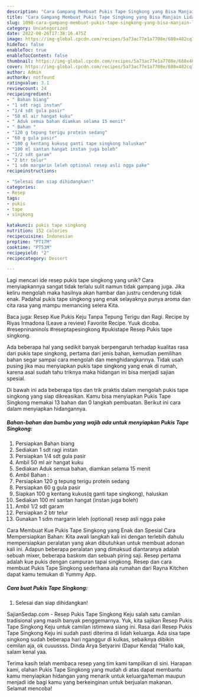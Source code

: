 ```yaml
---
description: "Cara Gampang Membuat Pukis Tape Singkong yang Bisa Manjain Lidah"
title: "Cara Gampang Membuat Pukis Tape Singkong yang Bisa Manjain Lidah"
slug: 1098-cara-gampang-membuat-pukis-tape-singkong-yang-bisa-manjain-lidah
category: Uncategorized
date: 2022-08-26T17:38:16.475Z
image: https://img-global.cpcdn.com/recipes/5a73ac77e1a7708e/680x482cq70/pukis-tape-singkong-foto-resep-utama.jpg
hideToc: false
enableToc: true
enableTocContent: false
thumbnail: https://img-global.cpcdn.com/recipes/5a73ac77e1a7708e/680x482cq70/pukis-tape-singkong-foto-resep-utama.jpg
cover: https://img-global.cpcdn.com/recipes/5a73ac77e1a7708e/680x482cq70/pukis-tape-singkong-foto-resep-utama.jpg
author: Admin
authorAv: notfound
ratingvalue: 3.1
reviewcount: 24
recipeingredient:
- " Bahan biang"
- "1 sdt ragi instan"
- "1/4 sdt gula pasir"
- "50 ml air hangat kuku"
- " Aduk semua bahan diamkan selama 15 menit"
- " Bahan "
- "120 g tepung terigu protein sedang"
- "60 g gula pasir"
- "100 g kentang kukusq ganti tape singkong haluskan"
- "100 ml santan hangat instan juga boleh"
- "1/2 sdt garam"
- "2 btr telur"
- "1 sdm margarin leleh optional resep asli ngga pake"
recipeinstructions:

- "Selesai dan siap dihidangkan!"
categories:
- Resep
tags:
- pukis
- tape
- singkong

katakunci: pukis tape singkong 
nutrition: 152 calories
recipecuisine: Indonesian
preptime: "PT17M"
cooktime: "PT53M"
recipeyield: "2"
recipecategory: Dessert

---
```





Lagi mencari ide resep pukis tape singkong yang unik? Cara menyiapkannya sangat tidak terlalu sulit namun tidak gampang juga. Jika keliru mengolah maka hasilnya akan hambar dan justru cenderung tidak enak. Padahal pukis tape singkong yang enak selayaknya punya aroma dan cita rasa yang mampu memancing selera Kita.





Baca juga: Resep Kue Pukis Keju Tanpa Tepung Terigu dan Ragi. Recipe by Riyas Irmadona (Leave a review) Favorite Recipe. Yuuk dicoba. #resepninaninols #reseptapesingkong #pukistape Resep Pukis tape singkong.

Ada beberapa hal yang sedikit banyak berpengaruh terhadap kualitas rasa dari pukis tape singkong, pertama dari jenis bahan, kemudian pemilihan bahan segar sampai cara mengolah dan menghidangkannya. Tidak usah pusing jika mau menyiapkan pukis tape singkong yang enak di rumah, karena asal sudah tahu triknya maka hidangan ini bisa menjadi sajian spesial.






Di bawah ini ada beberapa tips dan trik praktis dalam mengolah pukis tape singkong yang siap dikreasikan. Kamu bisa menyiapkan Pukis Tape Singkong memakai 13 bahan dan 0 langkah pembuatan. Berikut ini cara dalam menyiapkan hidangannya.

<!--inarticleads1-->

##### Bahan-bahan dan bumbu yang wajib ada untuk menyiapkan Pukis Tape Singkong:

1. Persiapkan  Bahan biang
1. Sediakan 1 sdt ragi instan
1. Persiapkan 1/4 sdt gula pasir
1. Ambil 50 ml air hangat kuku
1. Sediakan  Aduk semua bahan, diamkan selama 15 menit
1. Ambil  Bahan :
1. Persiapkan 120 g tepung terigu protein sedang
1. Persiapkan 60 g gula pasir
1. Siapkan 100 g kentang kukus(q ganti tape singkong), haluskan
1. Sediakan 100 ml santan hangat (instan juga boleh)
1. Ambil 1/2 sdt garam
1. Persiapkan 2 btr telur
1. Gunakan 1 sdm margarin leleh (optional) resep asli ngga pake


Cara Membuat Kue Pukis Tape Singkong yang Enak dan Spesial Cara Mempersiapkan Bahan: Kita awali langkah kali ini dengan terlebih dahulu mempersiapkan peralatan yang akan dibutuhkan untuk membuat adonan kali ini. Adapun beberapa peralatan yang dimaksud diantaranya adalah sebuah mixer, beberapa baskom dan sebuah piring saji. Resep pertama adalah kue pukis dengan campuran tapai singkong. Resep dan cara membuat Pukis Tape Singkong sederhana ala rumahan dari Rayna Kitchen dapat kamu temukan di Yummy App. 

<!--inarticleads2-->

##### Cara buat Pukis Tape Singkong:


1. Selesai dan siap dihidangkan!

SajianSedap.com - Resep Pukis Tape Singkong Keju salah satu camilan tradisional yang masih banyak penggemarnya. Yuk, kita sajikan Resep Pukis Tape Singkong Keju untuk camilan istimewa siang ini. Rasa dari Resep Pukis Tape Singkong Keju ini sudah pasti diterima di lidah keluarga. Ada sisa tape singkong sudah beberapa hari nganggur di kulkas, sebaiknya dibikin cemilan aja, ok cuuussss. Dinda Arya Setyarini (Dapur Kenda) &#34;Hallo kak, salam kenal yaa. 

Terima kasih telah membaca resep yang tim kami tampilkan di sini. Harapan kami, olahan Pukis Tape Singkong yang mudah di atas dapat membantu kamu menyiapkan hidangan yang menarik untuk keluarga/teman maupun menjadi ide bagi kamu yang berkeinginan untuk berjualan makanan. Selamat mencoba!
